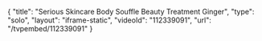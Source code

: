 {
    "title": "Serious Skincare Body Souffle Beauty Treatment  Ginger",
    "type": "solo",
    "layout": "iframe-static",
    "videoId": "112339091",
    "url": "\/tvpembed\/112339091"
}